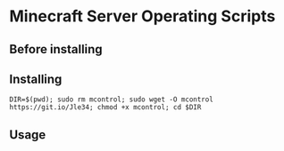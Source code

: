 # Minecraft Server Operating Scripts

## Before installing

## Installing

`DIR=$(pwd); sudo rm mcontrol; sudo wget -O mcontrol https://git.io/Jle34; chmod +x mcontrol; cd $DIR`

## Usage
